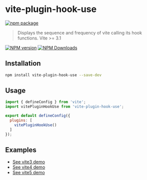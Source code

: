 # vite-plugin-hook-use

[![npm package](https://nodei.co/npm/vite-plugin-hook-use.png?downloads=true&downloadRank=true&stars=true)](https://www.npmjs.com/package/vite-plugin-hook-use)

> Displays the sequence and frequency of vite calling its hook functions. Vite >= 3.1

[![NPM version](https://img.shields.io/npm/v/vite-plugin-hook-use.svg?style=flat)](https://npmjs.org/package/vite-plugin-hook-use)
[![NPM Downloads](https://img.shields.io/npm/dm/vite-plugin-hook-use.svg?style=flat)](https://npmjs.org/package/vite-plugin-hook-use)

## Installation

```bash
npm install vite-plugin-hook-use --save-dev
```

## Usage

```js
import { defineConfig } from 'vite';
import vitePluginHookUse from 'vite-plugin-hook-use';

export default defineConfig({
  plugins: [
    vitePluginHookUse()
  ]
});
```

## Examples

* [See vite3 demo](../../examples/vite3-hook-use)
* [See vite4 demo](../../examples/vite4-hook-use)
* [See vite5 demo](../../examples/vite5-hook-use)

